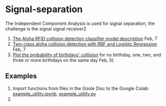 # Signal-separation
The Independent Component Analysis is used for signal separation, the challenge is the signal signal receiver2

1. [The Aloha RFID collision detection classifier model description](latex/CollisionDetector.pdf) Feb, 7
2. [Two-class aloha collision detection with RBF and Logistic Regression](ipynb/AlohaCollisionDetector2class_Feb7.ipynb) Feb, 7
3. [Plot the probability of birthdays' collision](ipynb/1_Plot_Birthday_Probability_NQ.ipynb.ipynb) for no birthday, one, two, and three or more birthdays on the same day Feb, 5]

## Examples
1. Import functions from files in the Goole Disc to the Google Colab: [example_utility.ipynb](examples/example_utility.ipynb), [example_utility.py](examples/example_utility.py)
2. 
